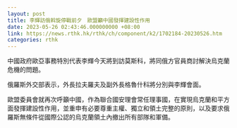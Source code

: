 ```yaml
---
layout: post
title: 李輝訪俄斡旋停戰前夕　歐盟籲中國發揮建設性作用
date: 2023-05-26 02:43:46.000000000 +08:00
link: https://news.rthk.hk/rthk/ch/component/k2/1702184-20230526.htm
categories: rthk
---
```


中國政府歐亞事務特別代表李輝今天將到訪莫斯科，將同俄方官員商討解決烏克蘭危機的問題。

俄羅斯外交部表示，外長拉夫羅夫及副外長格魯什科將分別與李輝會面。

歐盟委員會就再次呼籲中國，作為聯合國安理會常任理事國，在實現烏克蘭和平方面發揮建設性作用，並重申有必要尊重主權、獨立和領土完整的原則，以及要求俄羅斯無條件從國際公認的烏克蘭領土內撤出所有部隊和軍備。

